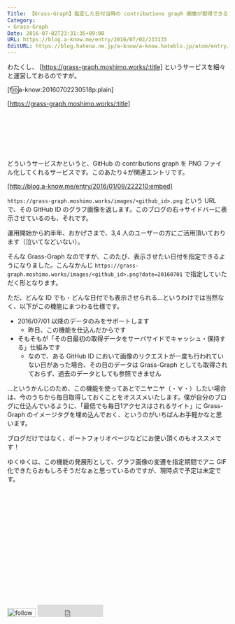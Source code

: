 ```yaml
---
Title: 【Grass-Graph】指定した日付当時の contributions graph 画像が取得できるようになりました
Category:
- Grass-Graph
Date: 2016-07-02T23:31:35+09:00
URL: https://blog.a-know.me/entry/2016/07/02/233135
EditURL: https://blog.hatena.ne.jp/a-know/a-know.hateblo.jp/atom/entry/6653812171403687216
---
```


わたくし、 [https://grass-graph.moshimo.works/:title] というサービスを細々と運営しておるのですが。



[f:id:a-know:20160702230518p:plain]

[https://grass-graph.moshimo.works/:title]


<!-- more -->



<script async src="//pagead2.googlesyndication.com/pagead/js/adsbygoogle.js"></script>
<!-- article-top -->
<ins class="adsbygoogle"
     style="display:inline-block;width:728px;height:90px"
     data-ad-client="ca-pub-3463034538369189"
     data-ad-slot="8367620130"></ins>
<script>
(adsbygoogle = window.adsbygoogle || []).push({});
</script>




どういうサービスかというと、GitHub の contributions graph を PNG ファイル化してくれるサービスです。このあたり↓が関連エントリです。




[http://blog.a-know.me/entry/2016/01/09/222210:embed]




`https://grass-graph.moshimo.works/images/<github_id>.png` という URL で、その GitHub ID のグラフ画像を返します。このブログの右→サイドバーに表示させているのも、それです。


運用開始から約半年、おかげさまで、3,4 人のユーザーの方にご活用頂いております（泣いてなどいない）。


そんな Grass-Graph なのですが、このたび、表示させたい日付を指定できるようになりました。こんなかんじ `https://grass-graph.moshimo.works/images/<github_id>.png?date=20160701` で指定していただく形となります。


ただ、どんな ID でも・どんな日付でも表示させられる...というわけでは当然なく、以下がこの機能にまつわる仕様です。


* 2016/07/01 以降のデータのみをサポートします
    * 昨日、この機能を仕込んだからです
* そもそもが「その日最初の取得データをサーバサイドでキャッシュ・保持する」仕組みです
    * なので、ある GitHub ID において画像のリクエストが一度も行われていない日があった場合、その日のデータは Grass-Graph としても取得されておらず、過去のデータとしても参照できません


...というかんじのため、この機能を使ってあとでニヤニヤ（・∀・）したい場合は、今のうちから毎日取得しておくことをオススメいたします。僕が自分のブログに仕込んでいるように、「最低でも毎日1アクセスはされるサイト」に Grass-Graph のイメージタグを埋め込んでおく、というのがいちばんお手軽かなと思います。

ブログだけではなく、ポートフォリオページなどにお使い頂くのもオススメです！


ゆくゆくは、この機能の発展形として、グラフ画像の変遷を指定期間でアニ GIF 化できたらおもしろそうだなぁと思っているのですが、現時点で予定は未定です。


<script async src="//pagead2.googlesyndication.com/pagead/js/adsbygoogle.js"></script>
<!-- article-bottom2 -->
<ins class="adsbygoogle"
     style="display:inline-block;width:300px;height:250px"
     data-ad-client="ca-pub-3463034538369189"
     data-ad-slot="5274552934"></ins>
<script>
(adsbygoogle = window.adsbygoogle || []).push({});
</script>


<div>
<a href='http://cloud.feedly.com/#subscription%2Ffeed%2Fhttp%3A%2F%2Fblog.a-know.me%2Ffeed'  target='blank'><img id='feedlyFollow' src='http://s3.feedly.com/img/follows/feedly-follow-rectangle-volume-small_2x.png' alt='follow us in feedly' width='65' height='20'></a>

<iframe src="http://blog.hatena.ne.jp/a-know/a-know.hateblo.jp/subscribe/iframe" allowtransparency="true" frameborder="0" scrolling="no" width="150" height="28"></iframe>
</div>
